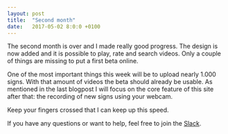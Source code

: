 ```yaml
---
layout: post
title:  "Second month"
date:   2017-05-02 8:0:0 +0100
---
```

The second month is over and I made really good progress. The design is now
added and it is possible to play, rate and search videos. Only a couple of
things are missing to put a first beta online.

One of the most important things this week will be to upload nearly 1.000
signs. With that amount of videos the beta should already be usable. As
mentioned in the last blogpost I will focus on the core feature of this site
after that: the recording of new signs using your webcam.

Keep your fingers crossed that I can keep up this speed.

If you have any questions or want to help, feel free
to join the [Slack](https://signdict-slack-invite.herokuapp.com/).


